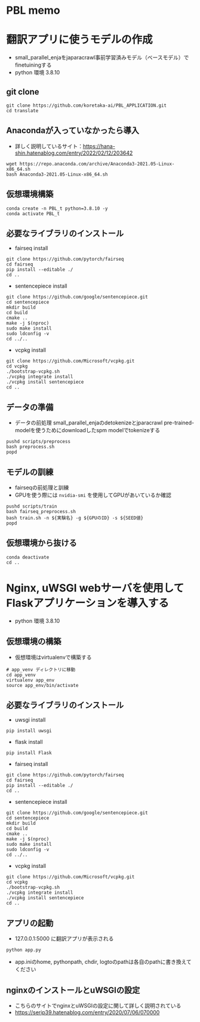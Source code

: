 # PBL memo

# 翻訳アプリに使うモデルの作成
- small_parallel_enjaをjaparacrawl事前学習済みモデル（ベースモデル）でfinetuiningする
- python 環境 3.8.10
## git clone
~~~
git clone https://github.com/koretaka-ai/PBL_APPLICATION.git
cd translate
~~~
## Anacondaが入っていなかったら導入
- 詳しく説明しているサイト：https://hana-shin.hatenablog.com/entry/2022/02/12/203642
~~~
wget https://repo.anaconda.com/archive/Anaconda3-2021.05-Linux-x86_64.sh
bash Anaconda3-2021.05-Linux-x86_64.sh
~~~
## 仮想環境構築
~~~
conda create -n PBL_t python=3.8.10 -y
conda activate PBL_t
~~~
## 必要なライブラリのインストール
- fairseq install 
~~~
git clone https://github.com/pytorch/fairseq
cd fairseq
pip install --editable ./
cd ..
~~~
- sentencepiece install
~~~
git clone https://github.com/google/sentencepiece.git 
cd sentencepiece
mkdir build
cd build
cmake ..
make -j $(nproc)
sudo make install
sudo ldconfig -v
cd ../..
~~~
- vcpkg install
~~~
git clone https://github.com/Microsoft/vcpkg.git
cd vcpkg
./bootstrap-vcpkg.sh
./vcpkg integrate install
./vcpkg install sentencepiece
cd ..
~~~
## データの準備
- データの前処理 small_parallel_enjaのdetokenizeとjparacrawl pre-trained-modelを使うためにdownloadしたspm modelでtokenizeする
~~~
pushd scripts/preprocess
bash preprocess.sh
popd
~~~
## モデルの訓練
- fairseqの前処理と訓練
- GPUを使う際には `nvidia-smi` を使用してGPUがあいているか確認
~~~ 
pushd scripts/train
bash fairseq_preprocess.sh
bash train.sh -n ${実験名} -g ${GPUのID} -s ${SEED値}
popd
~~~
## 仮想環境から抜ける
~~~
conda deactivate
cd ..
~~~
# Nginx, uWSGI webサーバを使用してFlaskアプリケーションを導入する
- python 環境 3.8.10
## 仮想環境の構築
- 仮想環境はvirtualenvで構築する
~~~
# app_venv ディレクトリに移動
cd app_venv
virtualenv app_env
source app_env/bin/activate
~~~
## 必要なライブラリのインストール
- uwsgi install
~~~
pip install uwsgi
~~~
- flask install
~~~
pip install Flask
~~~
- fairseq install 
~~~
git clone https://github.com/pytorch/fairseq
cd fairseq
pip install --editable ./
cd ..
~~~
- sentencepiece install
~~~
git clone https://github.com/google/sentencepiece.git 
cd sentencepiece
mkdir build
cd build
cmake ..
make -j $(nproc)
sudo make install
sudo ldconfig -v
cd ../..
~~~
- vcpkg install
~~~
git clone https://github.com/Microsoft/vcpkg.git
cd vcpkg
./bootstrap-vcpkg.sh
./vcpkg integrate install
./vcpkg install sentencepiece
cd ..
~~~
## アプリの起動
- 127.0.0.1:5000 に翻訳アプリが表示される
~~~
python app.py
~~~
- app.iniのhome, pythonpath, chdir, logtoのpathは各自のpathに書き換えてください
## nginxのインストールとuWSGIの設定 
- こちらのサイトでnginxとuWSGIの設定に関して詳しく説明されている 
- https://serip39.hatenablog.com/entry/2020/07/06/070000

